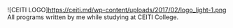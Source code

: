 ![CEITI LOGO]https://ceiti.md/wp-content/uploads/2017/02/logo_light-1.png
All programs written by me while studying at CEITI College.
